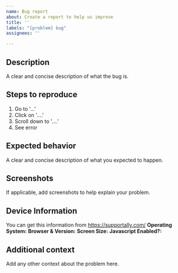 ```yaml
---
name: Bug report
about: Create a report to help us improve
title: ''
labels: "[problem] bug"
assignees: ''

---
```


## Description
A clear and concise description of what the bug is.

## Steps to reproduce
1. Go to '...'
2. Click on '....'
3. Scroll down to '....'
4. See error

## Expected behavior
A clear and concise description of what you expected to happen.

## Screenshots
If applicable, add screenshots to help explain your problem.

## Device Information
You can get this information from https://supportally.com/
**Operating System:**
**Browser & Version:**
**Screen Size:**
**Javascript Enabled?:**

## Additional context
Add any other context about the problem here.
